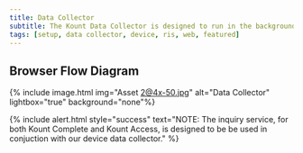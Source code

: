 ```yaml
---
title: Data Collector
subtitle: The Kount Data Collector is designed to run in the background while a webpage loads in a client browser, or while in a mobile application (iOS or Android, see link below for mobile SDKs).
tags: [setup, data collector, device, ris, web, featured]
---
```

## Browser Flow Diagram 
{% include image.html img="Asset 2@4x-50.jpg" alt="Data Collector" lightbox="true" background="none"%}

{% include alert.html style="success" text="NOTE: The inquiry service, for both Kount Complete and Kount Access, is designed to be be used in conjuction with our device data collector." %}







